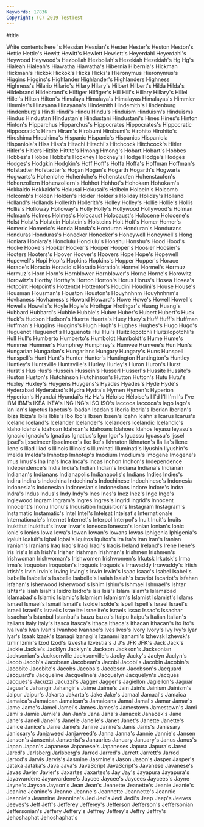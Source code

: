 ```yaml
---
Keywords: 17836
Copyright: (C) 2019 TestTest
---
```


#title

Write contents here
's Hessian Hessian's Hester
Hester's Heston Heston's Hettie Hettie's Hewitt Hewitt's Hewlett Hewlett's Heyerdahl
Heyerdahl's Heywood Heywood's Hezbollah Hezbollah's Hezekiah Hezekiah's Hg Hg's Hialeah
Hialeah's Hiawatha Hiawatha's Hibernia Hibernia's Hickman Hickman's Hickok Hickok's Hicks
Hicks's Hieronymus Hieronymus's Higgins Higgins's Highlander Highlander's Highlanders Highness Highness's
Hilario Hilario's Hilary Hilary's Hilbert Hilbert's Hilda Hilda's Hildebrand Hildebrand's
Hilfiger Hilfiger's Hill Hill's Hillary Hillary's Hillel Hillel's Hilton Hilton's
Himalaya Himalaya's Himalayas Himalayas's Himmler Himmler's Hinayana Hinayana's Hindemith Hindemith's
Hindenburg Hindenburg's Hindi Hindi's Hindu Hindu's Hinduism Hinduism's Hinduisms Hindus
Hindustan Hindustan's Hindustani Hindustani's Hines Hines's Hinton Hinton's Hipparchus Hipparchus's
Hippocrates Hippocrates's Hippocratic Hippocratic's Hiram Hiram's Hirobumi Hirobumi's Hirohito Hirohito's
Hiroshima Hiroshima's Hispanic Hispanic's Hispanics Hispaniola Hispaniola's Hiss Hiss's Hitachi
Hitachi's Hitchcock Hitchcock's Hitler Hitler's Hitlers Hittite Hittite's Hmong Hmong's
Hobart Hobart's Hobbes Hobbes's Hobbs Hobbs's Hockney Hockney's Hodge Hodge's
Hodges Hodges's Hodgkin Hodgkin's Hoff Hoff's Hoffa Hoffa's Hoffman Hoffman's
Hofstadter Hofstadter's Hogan Hogan's Hogarth Hogarth's Hogwarts Hogwarts's Hohenlohe Hohenlohe's
Hohenstaufen Hohenstaufen's Hohenzollern Hohenzollern's Hohhot Hohhot's Hohokam Hohokam's Hokkaido Hokkaido's
Hokusai Hokusai's Holbein Holbein's Holcomb Holcomb's Holden Holden's Holder Holder's
Holiday Holiday's Holland Holland's Hollands Hollerith Hollerith's Holley Holley's Hollie
Hollie's Hollis Hollis's Holloway Holloway's Holly Holly's Hollywood Hollywood's Holman
Holman's Holmes Holmes's Holocaust Holocaust's Holocene Holocene's Holst Holst's Holstein
Holstein's Holsteins Holt Holt's Homer Homer's Homeric Homeric's Honda Honda's
Honduran Honduran's Hondurans Honduras Honduras's Honecker Honecker's Honeywell Honeywell's Hong
Honiara Honiara's Honolulu Honolulu's Honshu Honshu's Hood Hood's Hooke Hooke's
Hooker Hooker's Hooper Hooper's Hoosier Hoosier's Hooters Hooters's Hoover Hoover's
Hoovers Hope Hope's Hopewell Hopewell's Hopi Hopi's Hopkins Hopkins's Hopper
Hopper's Horace Horace's Horacio Horacio's Horatio Horatio's Hormel Hormel's Hormuz
Hormuz's Horn Horn's Hornblower Hornblower's Horne Horne's Horowitz Horowitz's Horthy
Horthy's Horton Horton's Horus Horus's Hosea Hosea's Hotpoint Hotpoint's Hottentot
Hottentot's Houdini Houdini's House House's Housman Housman's Houston Houston's Houyhnhnm
Houyhnhnm's Hovhaness Hovhaness's Howard Howard's Howe Howe's Howell Howell's Howells
Howells's Hoyle Hoyle's Hrothgar Hrothgar's Huang Huang's Hubbard Hubbard's Hubble
Hubble's Huber Huber's Hubert Hubert's Huck Huck's Hudson Hudson's Huerta
Huerta's Huey Huey's Huff Huff's Huffman Huffman's Huggins Huggins's Hugh
Hugh's Hughes Hughes's Hugo Hugo's Huguenot Huguenot's Huguenots Hui Hui's
Huitzilopotchli Huitzilopotchli's Hull Hull's Humberto Humberto's Humboldt Humboldt's Hume Hume's
Hummer Hummer's Humphrey Humphrey's Humvee Humvee's Hun Hun's Hungarian Hungarian's
Hungarians Hungary Hungary's Huns Hunspell Hunspell's Hunt Hunt's Hunter Hunter's
Huntington Huntington's Huntley Huntley's Huntsville Huntsville's Hurley Hurley's Huron Huron's
Hurst Hurst's Hus Hus's Hussein Hussein's Husserl Husserl's Hussite Hussite's
Huston Huston's Hutchinson Hutchinson's Hutton Hutton's Hutu Hutu's Huxley Huxley's
Huygens Huygens's Hyades Hyades's Hyde Hyde's Hyderabad Hyderabad's Hydra Hydra's
Hymen Hymen's Hyperion Hyperion's Hyundai Hyundai's Hz Hz's Héloise Héloise's
I I'd I'll I'm I's I've IBM IBM's IKEA IKEA's
ING ING's ISO ISO's Iaccoca Iaccoca's Iago Iago's Ian Ian's
Iapetus Iapetus's Ibadan Ibadan's Iberia Iberia's Iberian Iberian's Ibiza Ibiza's
Iblis Iblis's Ibo Ibo's Ibsen Ibsen's Icahn Icahn's Icarus Icarus's
Iceland Iceland's Icelander Icelander's Icelanders Icelandic Icelandic's Idaho Idaho's Idahoan
Idahoan's Idahoans Idahoes Idahos Ieyasu Ieyasu's Ignacio Ignacio's Ignatius Ignatius's
Igor Igor's Iguassu Iguassu's Ijssel Ijssel's Ijsselmeer Ijsselmeer's Ike Ike's
Ikhnaton Ikhnaton's Ila Ila's Ilene Ilene's Iliad Iliad's Illinois Illinois's
Illuminati Illuminati's Ilyushin Ilyushin's Imelda Imelda's Imhotep Imhotep's Imodium Imodium's
Imogene Imogene's Imus Imus's Ina Ina's Inca Inca's Incas Inchon
Inchon's Independence Independence's India India's Indian Indian's Indiana Indiana's Indianan
Indianan's Indianans Indianapolis Indianapolis's Indians Indies Indies's Indira Indira's Indochina
Indochina's Indochinese Indochinese's Indonesia Indonesia's Indonesian Indonesian's Indonesians Indore Indore's
Indra Indra's Indus Indus's Indy Indy's Ines Ines's Inez Inez's
Inge Inge's Inglewood Ingram Ingram's Ingres Ingres's Ingrid Ingrid's Innocent
Innocent's Inonu Inonu's Inquisition Inquisition's Instagram Instagram's Instamatic Instamatic's Intel
Intel's Intelsat Intelsat's Internationale Internationale's Internet Internet's Interpol Interpol's Inuit
Inuit's Inuits Inuktitut Inuktitut's Invar Invar's Ionesco Ionesco's Ionian Ionian's
Ionic Ionic's Ionics Iowa Iowa's Iowan Iowan's Iowans Iowas Iphigenia
Iphigenia's Iqaluit Iqaluit's Iqbal Iqbal's Iquitos Iquitos's Ira Ira's Iran
Iran's Iranian Iranian's Iranians Iraq Iraq's Iraqi Iraqi's Iraqis Ireland
Ireland's Irene Irene's Iris Iris's Irish Irish's Irisher Irishman Irishman's
Irishmen Irishmen's Irishwoman Irishwoman's Irishwomen Irishwomen's Irkutsk Irkutsk's Irma Irma's
Iroquoian Iroquoian's Iroquois Iroquois's Irrawaddy Irrawaddy's Irtish Irtish's Irvin Irvin's
Irving Irving's Irwin Irwin's Isaac Isaac's Isabel Isabel's Isabella Isabella's
Isabelle Isabelle's Isaiah Isaiah's Iscariot Iscariot's Isfahan Isfahan's Isherwood Isherwood's
Ishim Ishim's Ishmael Ishmael's Ishtar Ishtar's Isiah Isiah's Isidro Isidro's
Isis Isis's Islam Islam's Islamabad Islamabad's Islamic Islamic's Islamism Islamism's
Islamist Islamist's Islams Ismael Ismael's Ismail Ismail's Isolde Isolde's Ispell
Ispell's Israel Israel's Israeli Israeli's Israelis Israelite Israelite's Israels Issac
Issac's Issachar Issachar's Istanbul Istanbul's Isuzu Isuzu's Itaipu Itaipu's Italian
Italian's Italians Italy Italy's Itasca Itasca's Ithaca Ithaca's Ithacan Ithacan's
Ito Ito's Iva Iva's Ivan Ivan's Ivanhoe Ivanhoe's Ives Ives's
Ivory Ivory's Ivy Ivy's Iyar Iyar's Izaak Izaak's Izanagi Izanagi's
Izanami Izanami's Izhevsk Izhevsk's Izmir Izmir's Izod Izod's Izvestia Izvestia's
J J's JFK JFK's Jack Jack's Jackie Jackie's Jacklyn Jacklyn's
Jackson Jackson's Jacksonian Jacksonian's Jacksonville Jacksonville's Jacky Jacky's Jaclyn Jaclyn's
Jacob Jacob's Jacobean Jacobean's Jacobi Jacobi's Jacobin Jacobin's Jacobite Jacobite's
Jacobs Jacobs's Jacobson Jacobson's Jacquard Jacquard's Jacqueline Jacqueline's Jacquelyn Jacquelyn's
Jacques Jacques's Jacuzzi Jacuzzi's Jagger Jagger's Jagiellon Jagiellon's Jaguar Jaguar's
Jahangir Jahangir's Jaime Jaime's Jain Jain's Jainism Jainism's Jaipur Jaipur's
Jakarta Jakarta's Jake Jake's Jamaal Jamaal's Jamaica Jamaica's Jamaican Jamaican's
Jamaicans Jamal Jamal's Jamar Jamar's Jame Jame's Jamel Jamel's James
James's Jamestown Jamestown's Jami Jami's Jamie Jamie's Jan Jan's Jana
Jana's Janacek Janacek's Jane Jane's Janell Janell's Janelle Janelle's Janet
Janet's Janette Janette's Janice Janice's Janie Janie's Janine Janine's Janis
Janis's Janissary Janissary's Janjaweed Janjaweed's Janna Janna's Jannie Jannie's Jansen
Jansen's Jansenist Jansenist's Januaries January January's Janus Janus's Japan Japan's
Japanese Japanese's Japaneses Japura Japura's Jared Jared's Jarlsberg Jarlsberg's Jarred
Jarred's Jarrett Jarrett's Jarrod Jarrod's Jarvis Jarvis's Jasmine Jasmine's Jason
Jason's Jasper Jasper's Jataka Jataka's Java Java's JavaScript JavaScript's Javanese
Javanese's Javas Javier Javier's Jaxartes Jaxartes's Jay Jay's Jayapura Jayapura's
Jayawardene Jayawardene's Jaycee Jaycee's Jaycees Jaycees's Jayne Jayne's Jayson Jayson's
Jean Jean's Jeanette Jeanette's Jeanie Jeanie's Jeanine Jeanine's Jeanne Jeanne's
Jeannette Jeannette's Jeannie Jeannie's Jeannine Jeannine's Jed Jed's Jedi Jedi's
Jeep Jeep's Jeeves Jeeves's Jeff Jeff's Jefferey Jefferey's Jefferson Jefferson's
Jeffersonian Jeffersonian's Jeffery Jeffery's Jeffrey Jeffrey's Jeffry Jeffry's Jehoshaphat Jehoshaphat's
